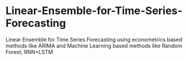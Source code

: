 # Linear-Ensemble-for-Time-Series-Forecasting
Linear Ensemble for Time Series Forecasting using econometrics based methods like ARIMA and Machine Learning based methods like Random Forest, RNN+LSTM
